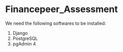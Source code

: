 # Financepeer_Assessment
We need the following softwares to be installed:
1. Django 
2. PostgreSQL
3. pgAdmin 4

